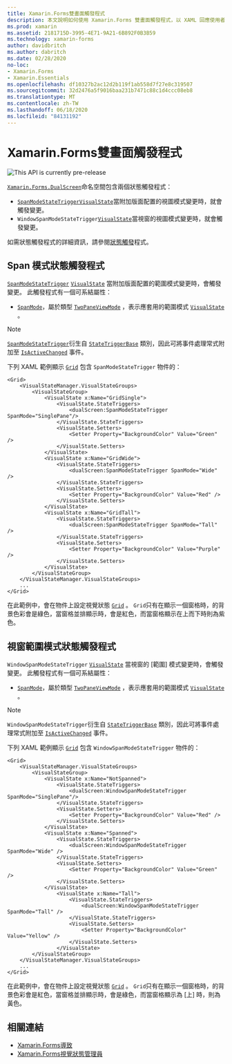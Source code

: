 ```yaml
---
title: Xamarin.Forms雙畫面觸發程式
description: 本文說明如何使用 Xamarin.Forms 雙畫面觸發程式，以 XAML 回應使用者介面變更。
ms.prod: xamarin
ms.assetid: 2181715D-3995-4E71-9A21-6B892F0B3B59
ms.technology: xamarin-forms
author: davidbritch
ms.author: dabritch
ms.date: 02/28/2020
no-loc:
- Xamarin.Forms
- Xamarin.Essentials
ms.openlocfilehash: df10327b2ac12d2b119f1ab558d7f27e8c319507
ms.sourcegitcommit: 32d2476a5f9016baa231b7471c88c1d4ccc08eb8
ms.translationtype: MT
ms.contentlocale: zh-TW
ms.lasthandoff: 06/18/2020
ms.locfileid: "84131192"
---
```

# <a name="xamarinforms-dual-screen-triggers"></a>Xamarin.Forms雙畫面觸發程式

![](~/media/shared/preview.png "This API is currently pre-release")

[`Xamarin.Forms.DualScreen`](xref:Xamarin.Forms.DualScreen)命名空間包含兩個狀態觸發程式：

- [`SpanModeStateTrigger`](xref:Xamarin.Forms.DualScreen.SpanModeStateTrigger)[`VisualState`](xref:Xamarin.Forms.VisualState)當附加版面配置的視圖模式變更時，就會觸發變更。
- `WindowSpanModeStateTrigger`[`VisualState`](xref:Xamarin.Forms.VisualState)當視窗的視圖模式變更時，就會觸發變更。

如需狀態觸發程式的詳細資訊，請參閱[狀態觸發](~/xamarin-forms/app-fundamentals/triggers.md#state-triggers)程式。

## <a name="span-mode-state-trigger"></a>Span 模式狀態觸發程式

[`SpanModeStateTrigger`](xref:Xamarin.Forms.DualScreen.SpanModeStateTrigger) [`VisualState`](xref:Xamarin.Forms.VisualState) 當附加版面配置的範圍模式變更時，會觸發變更。 此觸發程式有一個可系結屬性：

- [`SpanMode`](xref:Xamarin.Forms.DualScreen.SpanModeStateTrigger.SpanMode)，屬於類型 [`TwoPaneViewMode`](xref:Xamarin.Forms.DualScreen.SpanModeStateTrigger.SpanMode) ，表示應套用的範圍模式 [`VisualState`](xref:Xamarin.Forms.VisualState) 。

> [!NOTE]
> [`SpanModeStateTrigger`](xref:Xamarin.Forms.DualScreen.SpanModeStateTrigger)衍生自 [`StateTriggerBase`](xref:Xamarin.Forms.StateTriggerBase) 類別，因此可將事件處理常式附加至 [`IsActiveChanged`](xref:Xamarin.Forms.StateTriggerBase.IsActiveChanged) 事件。

下列 XAML 範例顯示 [`Grid`](xref:Xamarin.Forms.Grid) 包含 `SpanModeStateTrigger` 物件的：

```xaml
<Grid>
    <VisualStateManager.VisualStateGroups>
        <VisualStateGroup>
            <VisualState x:Name="GridSingle">
                <VisualState.StateTriggers>
                    <dualScreen:SpanModeStateTrigger SpanMode="SinglePane"/>
                </VisualState.StateTriggers>
                <VisualState.Setters>
                    <Setter Property="BackgroundColor" Value="Green" />
                </VisualState.Setters>
            </VisualState>
            <VisualState x:Name="GridWide">
                <VisualState.StateTriggers>
                    <dualScreen:SpanModeStateTrigger SpanMode="Wide" />
                </VisualState.StateTriggers>
                <VisualState.Setters>
                    <Setter Property="BackgroundColor" Value="Red" />
                </VisualState.Setters>
            </VisualState>
            <VisualState x:Name="GridTall">
                <VisualState.StateTriggers>
                    <dualScreen:SpanModeStateTrigger SpanMode="Tall" />
                </VisualState.StateTriggers>
                <VisualState.Setters>
                    <Setter Property="BackgroundColor" Value="Purple" />
                </VisualState.Setters>
            </VisualState>
        </VisualStateGroup>
    </VisualStateManager.VisualStateGroups>
    ...
</Grid>
```

在此範例中，會在物件上設定視覺狀態 [`Grid`](xref:Xamarin.Forms.Grid) 。 `Grid`只有在顯示一個窗格時，的背景色彩會是綠色，當窗格並排顯示時，會是紅色，而當窗格顯示在上而下時則為紫色。

## <a name="window-span-mode-state-trigger"></a>視窗範圍模式狀態觸發程式

`WindowSpanModeStateTrigger` [`VisualState`](xref:Xamarin.Forms.VisualState) 當視窗的 [範圍] 模式變更時，會觸發變更。 此觸發程式有一個可系結屬性：

- [`SpanMode`](xref:Xamarin.Forms.DualScreen.SpanModeStateTrigger.SpanMode)，屬於類型 [`TwoPaneViewMode`](xref:Xamarin.Forms.DualScreen.SpanModeStateTrigger.SpanMode) ，表示應套用的範圍模式 [`VisualState`](xref:Xamarin.Forms.VisualState) 。

> [!NOTE]
> `WindowSpanModeStateTrigger`衍生自 [`StateTriggerBase`](xref:Xamarin.Forms.StateTriggerBase) 類別，因此可將事件處理常式附加至 [`IsActiveChanged`](xref:Xamarin.Forms.StateTriggerBase.IsActiveChanged) 事件。

下列 XAML 範例顯示 [`Grid`](xref:Xamarin.Forms.Grid) 包含 `WindowSpanModeStateTrigger` 物件的：

```xaml
<Grid>
    <VisualStateManager.VisualStateGroups>
        <VisualStateGroup>
            <VisualState x:Name="NotSpanned">
                <VisualState.StateTriggers>
                    <dualScreen:WindowSpanModeStateTrigger SpanMode="SinglePane"/>
                </VisualState.StateTriggers>
                <VisualState.Setters>
                    <Setter Property="BackgroundColor" Value="Red" />
                </VisualState.Setters>
            </VisualState>
            <VisualState x:Name="Spanned">
                <VisualState.StateTriggers>
                    <dualScreen:WindowSpanModeStateTrigger SpanMode="Wide" />
                </VisualState.StateTriggers>
                <VisualState.Setters>
                    <Setter Property="BackgroundColor" Value="Green" />
                </VisualState.Setters>
            </VisualState>
                <VisualState x:Name="Tall">
                    <VisualState.StateTriggers>
                        <dualScreen:WindowSpanModeStateTrigger SpanMode="Tall" />
                    </VisualState.StateTriggers>
                    <VisualState.Setters>
                        <Setter Property="BackgroundColor" Value="Yellow" />
                    </VisualState.Setters>
                </VisualState>
        </VisualStateGroup>
    </VisualStateManager.VisualStateGroups>
    ...
</Grid>    
```

在此範例中，會在物件上設定視覺狀態 [`Grid`](xref:Xamarin.Forms.Grid) 。 `Grid`只有在顯示一個窗格時，的背景色彩會是紅色，當窗格並排顯示時，會是綠色，而當窗格顯示為 [上] 時，則為黃色。

## <a name="related-links"></a>相關連結

- [Xamarin.Forms導致](~/xamarin-forms/app-fundamentals/triggers.md)
- [Xamarin.Forms視覺狀態管理員](~/xamarin-forms/user-interface/visual-state-manager.md)
